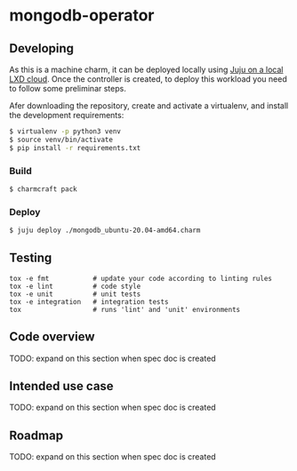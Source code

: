 # mongodb-operator


## Developing

As this is a machine charm, it can be deployed locally using [Juju on a local LXD cloud](https://juju.is/docs/olm/lxd). Once the controller is created, to deploy this workload you need to follow some preliminar steps.

Afer downloading the repository, create and activate a virtualenv, and install the development requirements:

```bash
$ virtualenv -p python3 venv
$ source venv/bin/activate
$ pip install -r requirements.txt
```

### Build

```bash
$ charmcraft pack
```

### Deploy

```bash
$ juju deploy ./mongodb_ubuntu-20.04-amd64.charm
```


## Testing

```shell
tox -e fmt           # update your code according to linting rules
tox -e lint          # code style
tox -e unit          # unit tests
tox -e integration   # integration tests
tox                  # runs 'lint' and 'unit' environments
```

## Code overview

TODO: expand on this section when spec doc is created

## Intended use case

TODO: expand on this section when spec doc is created

## Roadmap

TODO: expand on this section when spec doc is created
